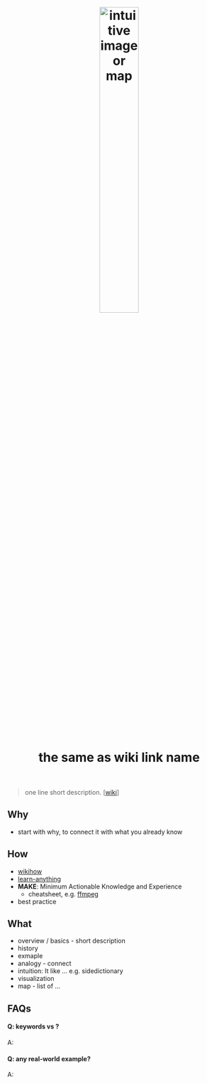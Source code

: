 <h1 align="center">
<br>
	<a href="https://www.wikiwand.com/en/Note-taking">
  <img src="https://i.imgur.com/EFEoch9.png" alt="intuitive image or map" width=42%">
  </a>
  <br><br>
the same as wiki link name 
  <br><br>
</h1>

> one line short description. [[wiki]()]

## Why 

* start with why, to connect it with what you already know

## How

* [wikihow](https://www.wikihow.com/Main-Page) 
* [learn-anything](https://learn-anything.xyz/)
* **MAKE**: Minimum Actionable Knowledge and Experience
	* cheatsheet, e.g. [ffmpeg](https://cheatography.com/)
* best practice

## What 

* overview / basics - short description
* history
* exmaple
* analogy - connect 
* intuition: It like ...  e.g. sidedictionary
* visualization
* map - list of ...

## FAQs

#### Q: keywords vs ?

A: 

#### Q: any real-world example?

A: 


